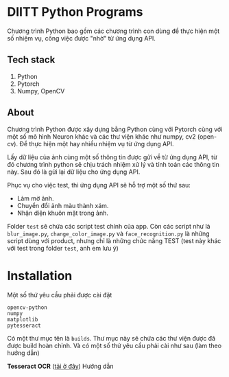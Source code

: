 # DIITT Python Programs
Chương trình Python bao gồm các chương trình con dùng để thực hiện một số nhiệm vụ, công việc được "nhờ" từ ứng dụng API.

## Tech stack
1. Python
2. Pytorch
3. Numpy, OpenCV

## About
Chương trình Python được xây dựng bằng Python cùng với Pytorch cùng với một số mô hình Neuron khác và các thư viện khác như numpy, cv2 (open-cv). Để thực hiện một hay nhiều nhiệm vụ từ ứng dụng API.

Lấy dữ liệu của ảnh cùng một số thông tin được gửi về từ ứng dụng API, từ đó chương trình python sẽ chịu trách nhiệm xử lý và tính toán các thông tin này. Sau đó là gửi lại dữ liệu cho ứng dụng API.

Phục vụ cho việc test, thì ứng dụng API sẽ hỗ trợ một số thứ sau:
- Làm mờ ảnh.
- Chuyển đổi ảnh màu thành xám.
- Nhận diện khuôn mặt trong ảnh.

Folder `test` sẽ chứa các script test chính của app. Còn các script như là `blur_image.py`, `change_color_image.py` và `face_recognition.py` là những script dùng với product, nhưng chỉ là những chức năng TEST (test này khác với test trong folder `test`, anh em lưu ý)

# Installation
Một số thứ yêu cầu phải được cài đặt

```
opencv-python
numpy
matplotlib
pytesseract
```

Có một thư mục tên là `builds`. Thư mục này sẽ chứa các thư viện được đã được build hoàn chỉnh. Và có một số thứ yêu cầu phải cài như sau (làm theo hướng dẫn)

__Tesseract OCR__ ([tải ở đây](https://digi.bib.uni-mannheim.de/tesseract/tesseract-ocr-w64-setup-5.3.3.20231005.exe))
Hướng dẫn